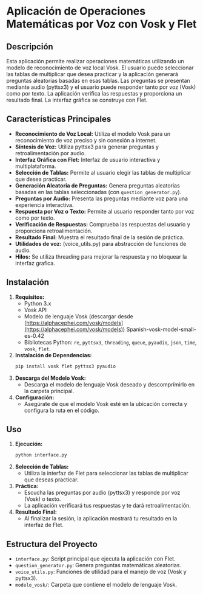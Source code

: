 # Aplicación de Operaciones Matemáticas por Voz con Vosk y Flet

## Descripción

Esta aplicación permite realizar operaciones matemáticas utilizando un modelo de reconocimiento de voz local Vosk. 
El usuario puede seleccionar las tablas de multiplicar que desea practicar y la aplicación generará preguntas aleatorias basadas en esas tablas. 
Las preguntas se presentan mediante audio (pyttsx3) y el usuario puede responder tanto por voz (Vosk) como por texto. 
La aplicación verifica las respuestas y proporciona un resultado final. La interfaz gráfica se construye con Flet.

## Características Principales

* **Reconocimiento de Voz Local:** Utiliza el modelo Vosk para un reconocimiento de voz preciso y sin conexión a internet.
* **Síntesis de Voz:** Utiliza pyttsx3 para generar preguntas y retroalimentación por audio.
* **Interfaz Gráfica con Flet:** Interfaz de usuario interactiva y multiplataforma.
* **Selección de Tablas:** Permite al usuario elegir las tablas de multiplicar que desea practicar.
* **Generación Aleatoria de Preguntas:** Genera preguntas aleatorias basadas en las tablas seleccionadas (con `question_generator.py`).
* **Preguntas por Audio:** Presenta las preguntas mediante voz para una experiencia interactiva.
* **Respuesta por Voz o Texto:** Permite al usuario responder tanto por voz como por texto.
* **Verificación de Respuestas:** Comprueba las respuestas del usuario y proporciona retroalimentación.
* **Resultado Final:** Muestra el resultado final de la sesión de práctica.
* **Utilidades de voz:** (voice_utils.py) para abstracción de funciones de audio.
* **Hilos:** Se utiliza threading para mejorar la respuesta y no bloquear la interfaz grafica.

## Instalación

1.  **Requisitos:**
    * Python 3.x
    * Vosk API
    * Modelo de lenguaje Vosk (descargar desde [https://alphacephei.com/vosk/models](https://alphacephei.com/vosk/models))
Spanish-vosk-model-small-es-0.42
    * Bibliotecas Python: `re`, `pyttsx3`, `threading`, `queue`, `pyaudio`, `json`, `time`, `vosk`, `flet`.
2.  **Instalación de Dependencias:**
    ```bash
    pip install vosk flet pyttsx3 pyaudio
    ```
3.  **Descarga del Modelo Vosk:**
    * Descarga el modelo de lenguaje Vosk deseado y descomprímirlo en la carpeta principal.
4.  **Configuración:**
    * Asegúrate de que el modelo Vosk esté en la ubicación correcta y configura la ruta en el código.

## Uso

1.  **Ejecución:**
    ```bash
    python interface.py
    ```
2.  **Selección de Tablas:**
    * Utiliza la interfaz de Flet para seleccionar las tablas de multiplicar que deseas practicar.
3.  **Práctica:**
    * Escucha las preguntas por audio (pyttsx3) y responde por voz (Vosk) o texto.
    * La aplicación verificará tus respuestas y te dará retroalimentación.
4.  **Resultado Final:**
    * Al finalizar la sesión, la aplicación mostrará tu resultado en la interfaz de Flet.

## Estructura del Proyecto

* `interface.py`: Script principal que ejecuta la aplicación con Flet.
* `question_generator.py`: Genera preguntas matemáticas aleatorias.
* `voice_utils.py`: Funciones de utilidad para el manejo de voz (Vosk y pyttsx3).
* `modelo_vosk/`: Carpeta que contiene el modelo de lenguaje Vosk.
